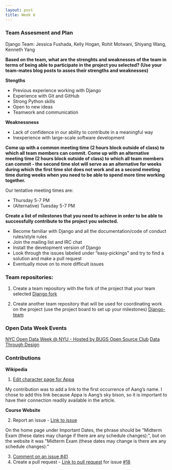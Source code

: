 ```yaml
---
layout: post
title: Week 6
---
```


### Team Assesment and Plan

Django Team: Jessica Fushada, Kelly Hogan, Rohit Motwani, Shiyang Wang, Kenneth Yang

**Based on the team, what are the strenghts and weaknesses of the team in terms of being able to participate in the project you selected? (Use your team-mates blog posts to asses their strengths and weaknesses)**

  **Stengths**
  * Previous experience working with Django
  * Experience with Git and GitHub
  * Strong Python skills
  * Open to new ideas
  * Teamwork and communication 
  
  **Weaknessness**
  * Lack of confidence in our ability to contribute in a meaningful way
  * Inexperience with large-scale software development

**Come up with a common meeting time (2 hours block outside of class) to which all team members can commit. Come up with an alternative meeting time (2 hours block outside of
class) to which all team members can commit - the second time slot will serve as an alternative for weeks during which the first time slot does not work and as a second meeting time during weeks when you need to be able to spend more time working together.**

  Our tentative meeting times are:
  * Thursday 5-7 PM
  * (Alternative) Tuesday 5-7 PM

**Create a list of milestones that you need to achieve in order to be able to successfully contribute to the project you selected.**

  * Become familiar with Django and all the documentation/code of conduct rules/style rules
  * Join the mailing list and IRC chat
  * Install the development version of Django
  * Look through the issues labeled under “easy-pickings” and try to find a solution and make a pull request
  * Eventually move on to more difficult issues

### Team repositories:

1. Create a team repository with the fork of the project that your team selected
[Django fork](https://github.com/nyu-ossd-s18/django)

2. Create another team repository that will be used for coordinating work on the project (use the project board to set up your milestones)
[Django-team](https://github.com/nyu-ossd-s18/django-team)

### Open Data Week Events

[NYC Open Data Week @ NYU -  Hosted by BUGS Open Source Club](https://bugs-nyu.github.io/open-data/open_data_week.html)
[Data Through Design](http://datathroughdesign.com/index.html)

### Contributions

**Wikipedia**

1. [Edit character page for Appa](<https://en.wikipedia.org/w/index.php?title=Appa_(character)&oldid=825221947>) 

My contribution was to add a link to the first occurrence of Aang’s name. I chose to add this link because Appa is Aang’s sky bison, so it is important to have their connection readily available in the article. 

**Course Website**

2. Report an issue - [Link to issue](https://github.com/joannakl/cs480_s18/issues/42)

On the home page under Important Dates, the phrase should be "Midterm Exam (these dates may change if there are any schedule changes):", but on the website it was "Midterm Exam (these dates may change is there are any schedule changes):"

3. [Comment on an issue #41](https://github.com/joannakl/cs480_s18/issues/41)
4. Create a pull request  - [Link to pull request](https://github.com/joannakl/cs480_s18/pull/72) for issue [#18](https://github.com/joannakl/cs480_s18/issues/18)
